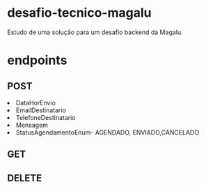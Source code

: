 # desafio-tecnico-magalu
Estudo de uma solução para um desafio backend da Magalu.
# endpoints
<h2>POST</h2>
<li>DataHorEnvio</li>
<li>EmailDestinatario</li>
<li>TelefoneDestinatario</li>
<li>Mensagem</li>
<li>StatusAgendamentoEnum- AGENDADO, ENVIADO,CANCELADO</li>
<h2>GET</h2>
<h2>DELETE</h2>
